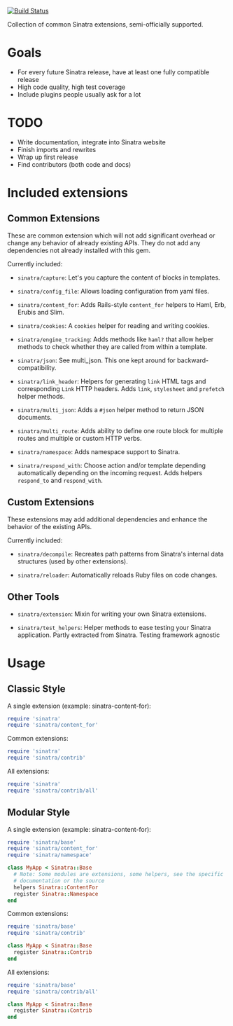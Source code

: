 
[![Build Status](https://secure.travis-ci.org/sinatra/sinatra-contrib.png)](http://travis-ci.org/sinatra/sinatra-contrib)

Collection of common Sinatra extensions, semi-officially supported.

# Goals

* For every future Sinatra release, have at least one fully compatible release
* High code quality, high test coverage
* Include plugins people usually ask for a lot

# TODO

* Write documentation, integrate into Sinatra website
* Finish imports and rewrites
* Wrap up first release
* Find contributors (both code and docs)

# Included extensions

## Common Extensions

These are common extension which will not add significant overhead or change any
behavior of already existing APIs. They do not add any dependencies not already
installed with this gem.

Currently included:

* `sinatra/capture`: Let's you capture the content of blocks in templates.

* `sinatra/config_file`: Allows loading configuration from yaml files.

* `sinatra/content_for`: Adds Rails-style `content_for` helpers to Haml, Erb,
  Erubis and Slim.

* `sinatra/cookies`: A `cookies` helper for reading and writing cookies.

* `sinatra/engine_tracking`: Adds methods like `haml?` that allow helper
  methods to check whether they are called from within a template.

* `sinatra/json`: See multi_json. This one kept around for
  backward-compatibility.

* `sinatra/link_header`: Helpers for generating `link` HTML tags and
  corresponding `Link` HTTP headers. Adds `link`, `stylesheet` and `prefetch`
  helper methods.

* `sinatra/multi_json`: Adds a `#json` helper method to return JSON documents.

* `sinatra/multi_route`: Adds ability to define one route block for multiple
  routes and multiple or custom HTTP verbs.

* `sinatra/namespace`: Adds namespace support to Sinatra.

* `sinatra/respond_with`: Choose action and/or template depending automatically
  depending on the incoming request. Adds helpers `respond_to` and
  `respond_with`.


## Custom Extensions

These extensions may add additional dependencies and enhance the behavior of the
existing APIs.

Currently included:

* `sinatra/decompile`: Recreates path patterns from Sinatra's internal data
  structures (used by other extensions).

* `sinatra/reloader`: Automatically reloads Ruby files on code changes.

## Other Tools

* `sinatra/extension`: Mixin for writing your own Sinatra extensions.

* `sinatra/test_helpers`: Helper methods to ease testing your Sinatra
  application. Partly extracted from Sinatra. Testing framework agnostic

# Usage

## Classic Style

A single extension (example: sinatra-content-for):

``` ruby
require 'sinatra'
require 'sinatra/content_for'
```

Common extensions:

``` ruby
require 'sinatra'
require 'sinatra/contrib'
```

All extensions:

``` ruby
require 'sinatra'
require 'sinatra/contrib/all'
```

## Modular Style

A single extension (example: sinatra-content-for):

``` ruby
require 'sinatra/base'
require 'sinatra/content_for'
require 'sinatra/namespace'

class MyApp < Sinatra::Base
  # Note: Some modules are extensions, some helpers, see the specific
  # documentation or the source
  helpers Sinatra::ContentFor
  register Sinatra::Namespace
end
```

Common extensions:

``` ruby
require 'sinatra/base'
require 'sinatra/contrib'

class MyApp < Sinatra::Base
  register Sinatra::Contrib
end
```

All extensions:

``` ruby
require 'sinatra/base'
require 'sinatra/contrib/all'

class MyApp < Sinatra::Base
  register Sinatra::Contrib
end
```
